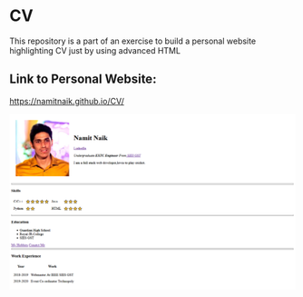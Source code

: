 # CV
This repository is a part of an exercise to build a personal website highlighting CV just by using advanced HTML
## Link to Personal Website:
https://namitnaik.github.io/CV/

![Namit's Personal Site](https://github.com/NamitNaik/CV/blob/master/Screenshot_2020-12-16%20Namit's%20Personal%20Site.png)
